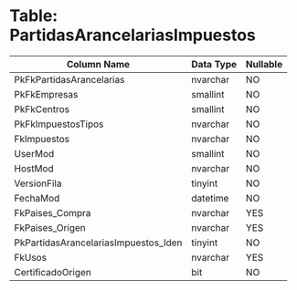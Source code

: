 # Table: PartidasArancelariasImpuestos

| Column Name | Data Type | Nullable |
|-------------|-----------|----------|
| PkFkPartidasArancelarias | nvarchar | NO |
| PkFkEmpresas | smallint | NO |
| PkFkCentros | smallint | NO |
| PkFkImpuestosTipos | nvarchar | NO |
| FkImpuestos | nvarchar | NO |
| UserMod | smallint | NO |
| HostMod | nvarchar | NO |
| VersionFila | tinyint | NO |
| FechaMod | datetime | NO |
| FkPaises_Compra | nvarchar | YES |
| FkPaises_Origen | nvarchar | YES |
| PkPartidasArancelariasImpuestos_Iden | tinyint | NO |
| FkUsos | nvarchar | YES |
| CertificadoOrigen | bit | NO |

